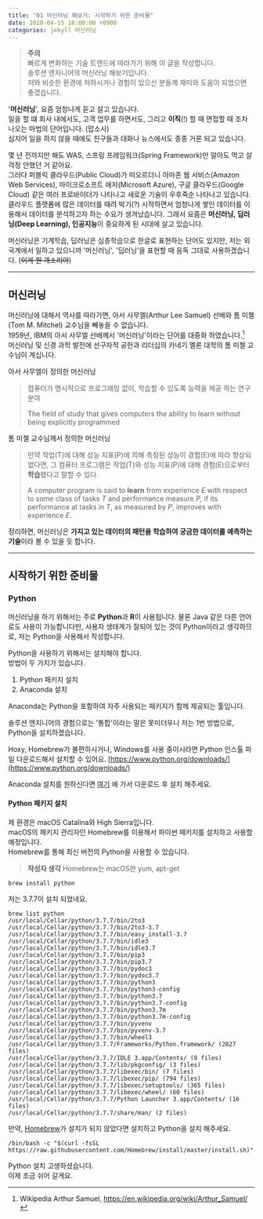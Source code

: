 ```yaml
---
title: "01 머신러닝 해보기: 시작하기 위한 준비물"
date: 2020-04-15 18:00:00 +0900
categories: jekyll 머신러닝
---
```

> **주의**  
> 빠르게 변화하는 기술 트렌드에 따라가기 위해 이 글을 작성합니다.  
> 솔루션 엔지니어의 머신러닝 해보기입니다.  
> 저와 비슷한 환경에 처하시거나 경험이 있으신 분들께 재미와 도움이 되었으면 좋겠습니다.

'**머신러닝**', 요즘 엄청나게 듣고 살고 있습니다.  
일을 할 떄 회사 내에서도, 고객 업무를 하면서도, 그리고 **이직**(!) 할 때 면접할 때 조차 나오는 마법의 단어입니다. (맙소사)  
심지어 일을 하지 않을 때에도 친구들과 대화나 뉴스에서도 종종 거론 되고 있습니다.

몇 년 전까지만 해도 WAS, 스프링 프레임워크(Spring Framework)만 알아도 먹고 살 걱정 안했던 거 같아요.  
그러다 퍼블릭 클라우드(Public Cloud)가 떠오르더니 아마존 웹 서비스(Amazon Web Services), 마이크로소프트 애저(Microsoft Azure), 구글 클라우드(Google Cloud) 같은 여러 프로바이더가 나타나고 새로운 기술이 우후죽순 나타나고 있습니다.  
클라우드 플랫폼에 많은 데이터를 때려 박기(?) 시작하면서 엄청나게 쌓인 데이터를 이용해서 데이터를 분석하고자 하는 수요가 생겨났습니다. 그래서 요즘은 **머신러닝, 딥러닝(Deep Learning), 인공지능**이 중요하게 된 시대에 살고 있습니다.

머신러닝은 기계학습, 딥러닝은 심층학습으로 한글로 표현하는 단어도 있지만, 저는 외국계에서 일하고 있으니까 '머신러닝', '딥러닝'을 표현할 때 음독 그대로 사용하겠습니다. (~~이게 뭔 개소리야~~)

---

## 머신러닝

머신러닝에 대해서 역사를 따라가면, 아서 사무엘(Arthur Lee Samuel) 선배와 톰 미첼(Tom M. Mitchel) 교수님을 빼놓을 수 없습니다.  
1959년, IBM의 아서 사무엘 선배께서 '머신러닝'이라는 단어를 대중화 하였습니다.[^1]  
머신러닝 및 신경 과학 발전에 선구자적 공헌과 리더십의 카네기 멜론 대학의 톰 미첼 교수님이 계십니다.

아서 사무엘이 정의한 머신러닝
> 컴퓨터가 명시적으로 프로그래밍 없이, 학습할 수 있도록 능력을 제공 하는 연구 분야
>
> The field of study that gives computers the ability to learn without being explicitly programmed



톰 미첼 교수님께서 정의한 머신러닝

> 만약 작업(T)에 대해 성능 지표(P)에 의해 측정된 성능이 경험(E)에 따라 향상되었다면, 그 컴퓨터 프로그램은 작업(T)와 성능 지표(P)에 대해 경험(E)으로부터 **학습**했다고 말할 수 있다.
>
> A computer program is said to **learn** from experience *E* with respect to some class of tasks *T* and performance measure *P*, if its performance at tasks in *T*, as measured by *P*, improves with experience *E*.

정리하면, 머신러닝은 **가지고 있는 데이터의 패턴을 학습하여 궁금한 데이터를 예측하는 기술**이라 볼 수 있을 듯 합니다.

---

## 시작하기 위한 준비물

### Python

머신러닝을 하기 위해서는 주로 **Python**과 **R**이 사용됩니다. 물론 Java 같은 다른 언어로도 사용이 가능합니다만, 사용자 생태계가 잘되어 있는 것이 Python이라고 생각하므로, 저는 Python을 사용해서 작성합니다.

Python을 사용하기 위해서는 설치해야 합니다.  
방법이 두 가지가 있습니다.

1. Python 패키지 설치
2. Anaconda 설치

Anaconda는 Python을 포함하여 자주 사용되는 패키지가 함께 제공되는 툴입니다.

솔루션 엔지니어의 경험으로는 '통합'이라는 말은 못미더우니 저는 1번 방법으로, Python을 설치하겠습니다.

Hoxy, Homebrew가 불편하시거나, Windows를 사용 중이시라면 Python 인스톨 파일 다운로드해서 설치할 수 있어요.
[https://www.python.org/downloads/](https://www.python.org/downloads/)

Anaconda 설치를 원하신다면 [여기](https://www.anaconda.com/distribution/) 에 가서 다운로드 후 설치 해주세요.

#### Python 패키지 설치

제 환경은 macOS Catalina와 High Sierra입니다.  
macOS의 패키지 관리자인 Homebrew를 이용해서 파이썬 패키지를 설치하고 사용할 예정입니다.  
Homebrew를 통해 최신 버전의 Python을 사용할 수 있습니다.

> **작성자 생각**
> Homebrew는  macOS판 yum, apt-get

```
brew install python
```

저는 3.7.7이 설치 되었네요.

```
brew list python
/usr/local/Cellar/python/3.7.7/bin/2to3
/usr/local/Cellar/python/3.7.7/bin/2to3-3.7
/usr/local/Cellar/python/3.7.7/bin/easy_install-3.7
/usr/local/Cellar/python/3.7.7/bin/idle3
/usr/local/Cellar/python/3.7.7/bin/idle3.7
/usr/local/Cellar/python/3.7.7/bin/pip3
/usr/local/Cellar/python/3.7.7/bin/pip3.7
/usr/local/Cellar/python/3.7.7/bin/pydoc3
/usr/local/Cellar/python/3.7.7/bin/pydoc3.7
/usr/local/Cellar/python/3.7.7/bin/python3
/usr/local/Cellar/python/3.7.7/bin/python3-config
/usr/local/Cellar/python/3.7.7/bin/python3.7
/usr/local/Cellar/python/3.7.7/bin/python3.7-config
/usr/local/Cellar/python/3.7.7/bin/python3.7m
/usr/local/Cellar/python/3.7.7/bin/python3.7m-config
/usr/local/Cellar/python/3.7.7/bin/pyvenv
/usr/local/Cellar/python/3.7.7/bin/pyvenv-3.7
/usr/local/Cellar/python/3.7.7/bin/wheel3
/usr/local/Cellar/python/3.7.7/Frameworks/Python.framework/ (2827 files)
/usr/local/Cellar/python/3.7.7/IDLE 3.app/Contents/ (8 files)
/usr/local/Cellar/python/3.7.7/lib/pkgconfig/ (3 files)
/usr/local/Cellar/python/3.7.7/libexec/bin/ (7 files)
/usr/local/Cellar/python/3.7.7/libexec/pip/ (794 files)
/usr/local/Cellar/python/3.7.7/libexec/setuptools/ (365 files)
/usr/local/Cellar/python/3.7.7/libexec/wheel/ (60 files)
/usr/local/Cellar/python/3.7.7/Python Launcher 3.app/Contents/ (16 files)
/usr/local/Cellar/python/3.7.7/share/man/ (2 files)
```

만약, [Homebrew][homebrew]가 설치가 되지 않았다면 설치하고 Python을 설치 해주세요.

```
/bin/bash -c "$(curl -fsSL https://raw.githubusercontent.com/Homebrew/install/master/install.sh)"
```

Python 설치 고생하셨습니다.  
이제 조금 쉬어 갈게요.

[homebrew]: https://brew.sh/
[^1]:Wikipedia Arthur Samuel, https://en.wikipedia.org/wiki/Arthur_Samuel/